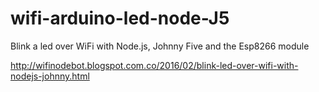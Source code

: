 # wifi-arduino-led-node-J5
Blink a led over WiFi with Node.js, Johnny Five and the Esp8266 module


http://wifinodebot.blogspot.com.co/2016/02/blink-led-over-wifi-with-nodejs-johnny.html
